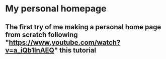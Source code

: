 # My personal homepage
## The first try of me making a personal home page from scratch following "https://www.youtube.com/watch?v=a_iQb1lnAEQ" this tutorial
